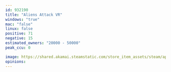 ```yaml
---
id: 932190
title: "Aliens Attack VR"
windows: "true"
mac: "false"
linux: false
positive: 71
negative: 15
estimated_owners: "20000 - 50000"
peak_ccu: 0

image: https://shared.akamai.steamstatic.com/store_item_assets/steam/apps/932190/header.jpg?t=1625958284
opinions:
---
```

